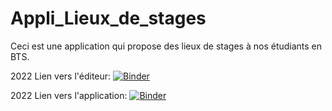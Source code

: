 # Appli_Lieux_de_stages
Ceci est une application qui propose des lieux de stages à nos étudiants en BTS.

2022 Lien vers l'éditeur:
[![Binder](https://mybinder.org/badge_logo.svg)](https://mybinder.org/v2/gh/dfialaire/Appli_Lieux_de_stages/HEAD)

2022 Lien vers l'application:
[![Binder](https://mybinder.org/badge_logo.svg)](https://mybinder.org/v2/gh/dfialaire/Appli_Lieux_de_stages/HEAD?urlpath=%2Fvoila%2Frender%2FLieux_de_stages.ipynb)
